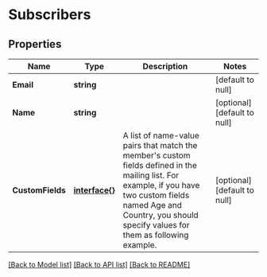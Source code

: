 # Subscribers

## Properties
Name | Type | Description | Notes
------------ | ------------- | ------------- | -------------
**Email** | **string** |  | [default to null]
**Name** | **string** |  | [optional] [default to null]
**CustomFields** | [**interface{}**](interface{}.md) | A list of name-value pairs that match the member&#39;s custom fields defined in the mailing list.  For example, if you have two custom fields named Age and Country, you should specify values for them as following example. | [optional] [default to null]

[[Back to Model list]](../README.md#documentation-for-models) [[Back to API list]](../README.md#documentation-for-api-endpoints) [[Back to README]](../README.md)


